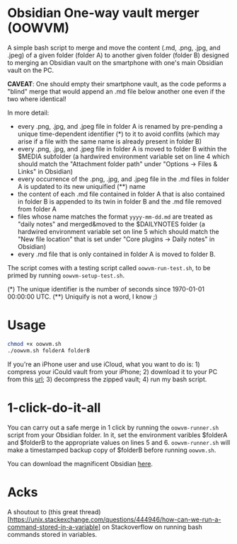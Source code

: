 # Obsidian One-way vault merger (OOWVM)
A simple bash script to merge and move the content (.md, .png, .jpg, and .jpeg) of a given folder (folder A) to another given folder (folder B) designed to merging an Obsidian vault on the smartphone with one's main Obsidian vault on the PC.

**CAVEAT**: One should empty their smartphone vault, as the code peforms a "blind" merge that would append an .md file below another one even if the two where identical!

In more detail:
- every .png, .jpg, and .jpeg file in folder A is renamed by pre-pending a unique time-dependent identifier (*) to it to avoid conflits (which may arise if a file with the same name is already present in folder B)
- every .png, .jpg, and .jpeg file in folder A is moved to folder B within the $MEDIA subfolder (a hardwired environment variable set on line 4 which should match the "Attachment folder path" under "Options -> Files & Links" in Obsidian)
- every occurrence of the .png, .jpg, and .jpeg file in the .md files in folder A is updated to its new uniquified (**) name
- the content of each .md file contained in folder A that is also contained in folder B is appended to its twin in folder B and the .md file removed from folder A
- files whose name matches the format `yyyy-mm-dd.md` are treated as "daily notes" and merged&moved to the $DAILYNOTES folder (a hardwired environment variable set on line 5 which should match the "New file location" that is set under "Core plugins -> Daily notes" in Obsidian)
- every .md file that is only contained in folder A is moved to folder B.

The script comes with a testing script called `oowvm-run-test.sh`, to be primed by running `oowvm-setup-test.sh`.

(*) The unique identifier is the number of seconds since 1970-01-01 00:00:00 UTC.
(**) Uniquify is not a word, I know ;)

# Usage
```bash
chmod +x oowvm.sh
./oowvm.sh folderA folderB
```
If you're an iPhone user and use iCloud, what you want to do is: 1) compress your iCould vault from your iPhone; 2) download it to your PC from this [url](https://www.icloud.com/iclouddrive); 3) decompress the zipped vault; 4) run my bash script.

# 1-click-do-it-all
You can carry out a safe merge in 1 click by running the `oowvm-runner.sh` script from your Obsidian folder. In it, set the environment varibles $folderA and $folderB to the appropriate values on lines 5 and 6. `oowvm-runner.sh` will make a timestamped backup copy of $folderB before running `oowvm.sh`.

You can download the magnificent Obsidian [here](https://obsidian.md).

# Acks
A shoutout to (this great thread)[https://unix.stackexchange.com/questions/444946/how-can-we-run-a-command-stored-in-a-variable] on Stackoverflow on running bash commands stored in variables.
